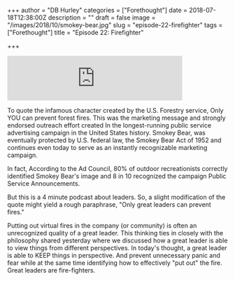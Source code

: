 +++
author = "DB Hurley"
categories = ["Forethought"]
date = 2018-07-18T12:38:00Z
description = ""
draft = false
image = "/images/2018/10/smokey-bear.jpg"
slug = "episode-22-firefighter"
tags = ["Forethought"]
title = "Episode 22: Firefighter"

+++


<iframe src="https://anchor.fm/forethought/embed/episodes/Episode-22-Firefighter-e1r0d1" height="102px" width="400px" frameborder="0" scrolling="no"></iframe>

To quote the infamous character created by the U.S. Forestry service, Only YOU can prevent forest fires. This was the marketing message and strongly endorsed outreach effort created In the longest-running public service advertising campaign in the United States history. Smokey Bear, was eventually protected by U.S. federal law, the Smokey Bear Act of 1952 and continues even today to serve as an instantly recognizable marketing campaign.

In fact, According to the Ad Council, 80% of outdoor recreationists correctly identified Smokey Bear's image and 8 in 10 recognized the campaign Public Service Announcements.

But this is a 4 minute podcast about leaders. So, a slight modification of the quote might yield a rough paraphrase, "Only great leaders can prevent fires."

Putting out virtual fires in the company (or community) is often an unrecognized quality of a great leader. This thinking ties in closely with the philosophy shared yesterday where we discussed how a great leader is able to view things from different perspectives. In today's thought, a great leader is able to KEEP things in perspective. And prevent unnecessary panic and fear while at the same time identifying how to effectively "put out" the fire. Great leaders are fire-fighters.

